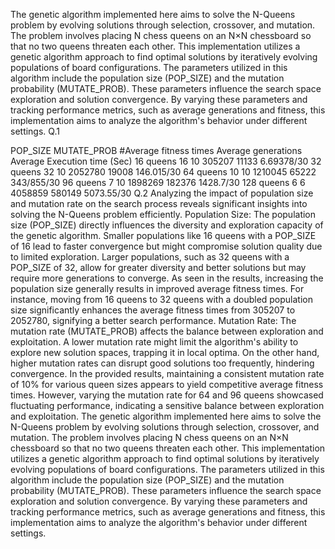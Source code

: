 The genetic algorithm implemented here aims to solve the N-Queens problem by evolving solutions through selection, crossover, and mutation. The problem involves placing N chess queens on an N×N chessboard so that no two queens threaten each other. This implementation utilizes a genetic algorithm approach to find optimal solutions by iteratively evolving populations of board configurations.
The parameters utilized in this algorithm include the population size (POP_SIZE) and the mutation probability (MUTATE_PROB). These parameters influence the search space exploration and solution convergence. By varying these parameters and tracking performance metrics, such as average generations and fitness, this implementation aims to analyze the algorithm's behavior under different settings.
Q.1
 
POP_SIZE	MUTATE_PROB	#Average fitness times	Average generations	Average Execution time (Sec)
16 queens	 16	 10	 305207	11133	 6.69378/30
32 queens	 32	 10	 2052780	19008	 146.015/30
64 queens	 10	 10	 1210045	65222	 343/855/30
96 queens	7	10	1898269	182376	1428.7/30
128 queens	6	6	4058859	580149	5073.55/30
Q.2 Analyzing the impact of population size and mutation rate on the search process reveals significant insights into solving the N-Queens problem efficiently.
Population Size:
The population size (POP_SIZE) directly influences the diversity and exploration capacity of the genetic algorithm. Smaller populations like 16 queens with a POP_SIZE of 16 lead to faster convergence but might compromise solution quality due to limited exploration. Larger populations, such as 32 queens with a POP_SIZE of 32, allow for greater diversity and better solutions but may require more generations to converge.
As seen in the results, increasing the population size generally results in improved average fitness times. For instance, moving from 16 queens to 32 queens with a doubled population size significantly enhances the average fitness times from 305207 to 2052780, signifying a better search performance.
Mutation Rate:
The mutation rate (MUTATE_PROB) affects the balance between exploration and exploitation. A lower mutation rate might limit the algorithm's ability to explore new solution spaces, trapping it in local optima. On the other hand, higher mutation rates can disrupt good solutions too frequently, hindering convergence.
In the provided results, maintaining a consistent mutation rate of 10% for various queen sizes appears to yield competitive average fitness times. However, varying the mutation rate for 64 and 96 queens showcased fluctuating performance, indicating a sensitive balance between exploration and exploitation.
The genetic algorithm implemented here aims to solve the N-Queens problem by evolving solutions through selection, crossover, and mutation. The problem involves placing N chess queens on an N×N chessboard so that no two queens threaten each other. This implementation utilizes a genetic algorithm approach to find optimal solutions by iteratively evolving populations of board configurations.
The parameters utilized in this algorithm include the population size (POP_SIZE) and the mutation probability (MUTATE_PROB). These parameters influence the search space exploration and solution convergence. By varying these parameters and tracking performance metrics, such as average generations and fitness, this implementation aims to analyze the algorithm's behavior under different settings.
